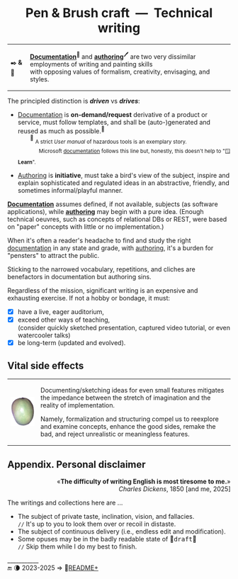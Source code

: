 <h1 align="center">Pen & Brush craft&nbsp;&nbsp;&mdash;&nbsp;&nbsp;Technical writing</h1>

<table width="80%" align="center"><tr></tr><tr><td>

✒️&thinsp;**&**&thinsp;🎨
  
</td><td>

[__Documentation__](README+/tech_docu.md)<sup>📄</sup> and [__authoring__](README+/tech-authoring.md)<sup>🖊️</sup> are two very dissimilar employments of writing and painting skills<br />
with opposing values of formalism, creativity, envisaging, and styles.

</td></tr></table>

The principled distinction is __*driven*__ vs __*drives*__:

* <ins>Documentation</ins> is **on-demand/request** derivative of a product or service, must follow templates, and shall be (auto-)generated and reused as much as possible.<sup>📖</sup>\
&nbsp;&nbsp;&nbsp;&nbsp;&nbsp;&nbsp;&nbsp;<sup>📖</sup> <sub>A strict _User manual_ of hazardous tools is an exemplary story.</sub>\
&nbsp;&nbsp;&nbsp;&nbsp;&nbsp;&nbsp;&nbsp;&nbsp;&nbsp;&nbsp;&nbsp;&nbsp;<sub>Microsoft [documentation](https://learn.microsoft.com/) follows this line but, honestly, this doesn't help to "🪟<b>Learn</b>".</docu>

* <ins>Authoring</ins> is **initiative**, must take a bird's view of the subject, inspire and explain sophisticated and regulated ideas in an abstractive, friendly, and sometimes informal/playful manner.

<ins>**Documentation**</ins> assumes defined, if not available, subjects (as software applications), while <ins>**authoring**</ins> may begin with a pure idea. (Enough technical oeuvres, such as concepts of relational DBs or REST, were based on "paper" concepts with little or no implementation.)

When it's often a reader's headache to find and study the right <ins>documentation</ins> in any state and grade, with <ins>authoring</ins>, it's a burden for "pensters" to attract the public. 

Sticking to the narrowed vocabulary, repetitions, and cliches are benefactors in documentation but authoring sins.

Regardless of the mission, significant writing is an expensive and exhausting exercise. If not a hobby or bondage, it must:

+ [x] have a live, eager auditorium,
+ [x] exceed other ways of teaching,\
(consider quickly sketched presentation, captured video tutorial, or even watercooler talks)
+ [x] be long-term (updated and evolved).

## Vital side effects

<table><tr><td><picture><img alt="&nbsp;Mango fruit" src="../_rsc/_img/photo/nat/mango/red_on_transparent-500px.png" width="200px"/></picture></td><td>

Documenting/sketching ideas for even small features mitigates the impedance between the stretch of imagination and the reality of implementation. 

Namely, formalization and structuring compel us to reexplore and examine concepts, enhance the good sides, remake the bad, and reject unrealistic or meaningless features. 
  
</td></tr></table>

## Appendix. Personal disclaimer

<p align="right" title="&nbsp;... My God! If only we could write this beautiful language of France at all times!&#010;&#013;Letter to John Foster (7 July 1850)">
  «<b>The difficulty of writing English is most tiresome to me.</b>»<br />
<i>Charles Dickens</i>, 1850 [and me, 2025]</p>

The writings and collections here are ...

* The subject of private taste, inclination, vision, and fallacies.\
`//` It's up to you to look them over or recoil in distaste.
* The subject of continuous delivery (i.e., endless edit and modification).
* Some opuses may be in the badly readable state of 🚧<samp>draft</samp>🐝\
`//` Skip them while I do my best to finish.

\___________\
🔚 🌘 2023-2025 &rArr; 📂[README+](README+)
